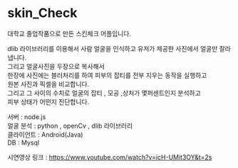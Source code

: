 # skin_Check

대학교 졸업작품으로 만든 스킨체크 어플입니다.

dlib 라이브러리를 이용해서 사람 얼굴을 인식하고 유저가 제공한 사진에서 얼굴만 잘라냅니다.<br/>
그리고 얼굴사진을 두장으로 복사해서 <br/>
한장에 사진에는 블러처리를 하여 피부의 잡티를 전부 지우는 동작을 실행하고<br/>
원본 사진과 픽셀을 비교합니다.<br/>
그리고 그 사이의 수치로 얼굴의 잡티 , 모공 ,상처가 몇퍼센트인지 분석하고<br/>
피부 상태가 어떤지 진단합니다.<br/>

서버 : node.js<br/>
얼굴 분석 : python , openCv , dlib 라이브러리<br/>
클라이언트 : Android(Java)<br/>
DB : Mysql



시연영상 링크 : https://www.youtube.com/watch?v=icH-UMit3OY&t=2s
